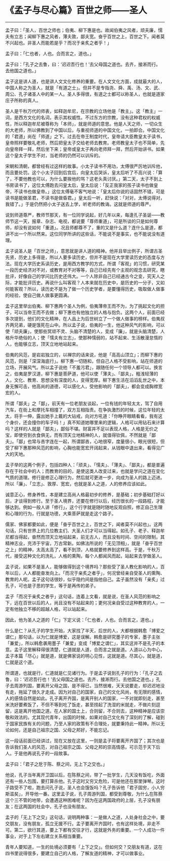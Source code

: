 # 《孟子与尽心篇》百世之师——圣人

------

孟子曰：「圣人，百世之师也；伯夷、柳下惠是也。故闻伯夷之风者，顽夫廉，懦夫有立志；闻柳下惠之风者，薄夫敦，鄙夫宽。奋乎百世之上，百世之下。闻者莫不兴起也。非圣人而能若是乎？而况于亲炙之者乎！」

孟子曰：「仁也者，人也。合而言之，道也。」

孟子曰：「孔子之去鲁，曰：‘迟迟吾行也！’去父母国之道也。去齐，接淅而行。去他国之道也。」

孟子这是讲人道，也是讲人文文化修养的重要。在人文文化方面，成就最大的人，中国人称之为圣人，就是「有道之士」。但并不是专指尧、舜、禹、汤、文、武、周公、孔子诸圣人中的某一人。圣人多得很，有道之士都可以称圣人，也就是道家庄子所称的真人。

圣人是千秋万代的师表，如释迦牟尼，在宗教的立场他是「教主」。这「教主」一词，是西方文化的名词，表示其权威性。不过东方的宗教，没有这种君权的权威性，所以释迦牟尼被尊称为「本师」，就是师道的意思。他是人天之师，一切众生的大老师，所以佛教到了中国以后，与重视师道的中国文化，一拍即合。中国文化的「君道」尚在「师道」之下。过去在帝王制度时代，皇帝请大臣教皇太子读书，皇帝照样要敬礼老师，然后把皇太子交给老师去教育。老师教皇太子也不简单，先向皇帝拜一拜，然后坐下来；皇帝或皇太子再向老师拜一拜，然后开始讲书。如果这个皇太子学生不对，当老师的仍然可以训斥的。

宋朝和清朝，都曾经有过这样的故事。小太子读书不用功，太傅很严厉地训斥他，而且要处罚。这个小太子回到后宫后，向皇太后哭诉，皇太后听了不高兴说：「算了，不要他教也可以，为什么要挨他的骂？这老头真讨厌。」第二天，太子不到上书房读书了，这位太傅跑去问皇太后，皇太后说：「反正我家的孩子读书也做皇帝，不读书也做皇帝。」这位太傅毫不客气地说：「皇太后你说的话固然不错，可是读书是能做圣君，不读书是做昏君。」皇太后一听，赶快说：「对对，太傅说得对，我错了。」于是仍然把小太子送去上学，听老师的教诲。这就是师道的尊严。

说到师道尊严，教师节那天，有一位同学说起，好几年以来，每逢孔子圣诞——教师节这一天，报章、杂志、电视，都说要「尊师重道」，可是所谈的只是如何尊师，却没有说如何「重道」。况且师都尊不了，重的又是什么道？连什么是道，都讲不出一个所以然来。这位同学所讲的这些话，不能说不是事实，也不能说没有道理。

孟子说圣人是「百世之师」，意思就是讲人道的精神。他并且举出例子，所谓古圣先贤，历史上多得是，所以人要多读历史，但并不是现在大学里读历史的态度与方法。现在大学历史系读历史，是用西方教学的方式，所谓「客观」的习惯，研究某一段历史经济对不对，或教育对不对等等，自己已经先有个主观的观念去研究，瞎批评，好像自己的学问比历史还伟大。一个人除非自己已经通古今之变，究天人之际，才能批评历史。再说什么叫客观？人本来就在历史中，是历史的一分子，又如何能客观？所以，读历史不是为了做一个历史学者，是要懂得历史，吸取做人做事的经验，使自己做人做事更圆满。

孟子这里举出伯夷、柳下惠两个圣人为例，伯夷薄帝王而不为，为了挑起文化的担子，可以当帝王而不去做；柳下惠也有他独立的人格与抱负。这两个人，前面已经多次提到，他们的文化精神，在人品上为后世树立了一个做人做事的榜样。伯夷叔齐两兄弟，硬是饿死在山中。所以孟子说，伯夷的一生，他这种风气的影响，可以使「顽夫廉」，使那些冥顽不灵、头脑不清楚的人，变成「廉」，就是头脑清楚，人格升华绝俗的人；使「懦夫有立志」，使那种懦弱的，站不起来、生活散漫怠惰的人，也能够立志，顶天立地地站起来。

伯夷的风范，是岩岩独立的，以禅宗的话来说，他是「高高山顶立」；而柳下惠的风范，则是「深深海底行」。柳下惠一切随和，但自己人格不受影响，站在师道的立场，开展风气。所以孟子说他「不羞污君」，跟随任何一个领导人都可以。换言之，伯夷是罗汉道，柳下惠是菩萨道，他可以使「薄夫」、「鄙夫」，粗浅轻薄的人，文化、教育、思想没有深度的人，变得宽厚。柳下惠生活在滔滔乱世之中，本身无懈可击，他高尚的道德，可以感化人，受他影响的「鄙夫」，都会变成胸襟宽宏的人。

所谓「鄙夫」之「鄙」，前天有一位老朋友谈起，一位有钱的年轻太太，驾了自用汽车，在街上和摩托车相撞了，双方互相指责。在争执激烈的时候，这位年轻的太太，将手一伸，露出她手上戴的大钻戒，向对方吼道：「你睁开眼睛看看，我有这个身价，还会撞你的车子吗！」真不知道她哪里来的逻辑，人格可以用钻石来计算吗？这样的人就是「鄙夫」，鄙俗不堪。财富并不足以表现人格，人格是无价之宝，即使穷到衣食俱无，而有顶天立地精神的人，就值得钦佩，不然就是「鄙夫」。「鄙」也常与吝字连在一起，所谓鄙吝，心地很窄，度量很小，眼光很短，但受了柳下惠那种风范的影响，心胸也能宽宏开阔起来，从钱眼中退出来，看得见广大的天地。

孟子举的这两个例子，包括四种人：「顽夫」、「懦夫」、「薄夫」、「鄙夫」，都是普遍存在于社会中的人；而教育的目的，是使这类人改变过来，也就是学问之道在变化气质的道理。修行是修正心理行为，然后就可更进一步，向成为圣人的路上迈进。所以「廉」、「立志」、敦厚、宽宏，也就是圣人之道，人的修养应该如此。

诚意正心，修身养性，本是建立高尚人格最初步的修养，是基础；初步基础打好以后，才谈得到修行。至于圣人境界，还要在修行以后，经历很长的一段路程，才能够达到。例如一般人讲「修行」，这个行字就是随时随地反观自照，修正自己生理和心理的行为，行就是功德，大乘菩萨就是走这个路子。

儒家、佛家都要如此，便是「奋乎百世之上，百世之下，闻者莫不兴起也」。这两句话，只有世界上的几位教主们、大圣人们才可以当得起。如孔子、老子、释迦牟尼都当得起，奋然而顶天立地站起来，前无古人，而且没有时间、空间的限制，其精神志业，充沛于宇宙，万古常新。如佛法所说的「无见顶相」，就是「奋乎百世之上」的精神，太高太高了，看不到顶，人格就要修养到这样高。于是，千秋万代，接受这种文化的洗礼，人格的熏陶，每个人都闻风而起，站起来去学做圣人。

孟子说，如果不是圣人，能够做得到这个境界吗？那些受了圣人教化影响的人，百年以后，人人都能奋发向上。「而况于亲炙之者乎」，何况曾经亲自受圣人的熏陶、教育的人呢。孟子这句话很妙，似乎隐约间是指他自己。孟子虽然没有「亲炙」过孔子，可也是子思的学生，等于是再传的弟子。

孟子「而况于亲炙之者乎」这句话，连着上文看，就是说，在圣人风范的影响之下，远在百世以后的人，尚且没有不站起来的；更何况亲自受过这种教育的人，一定有他独立不移的超越人格，可以站起来。

因此，他为圣人之道的「仁」下定义说：「仁也者，人也。合而言之，道也。」

什么是仁？从孔子的学生开始，大家找了半天，后世的人，大都根据韩愈「博爱之谓仁」那句话，以为仁就是博爱，这是误解。韩愈是研究墨子的专家，墨子主张「兼爱」，所以韩愈袭用墨子「兼爱」变成「博爱之谓仁」，其实这并不是孔子的本意。孟子这里解释得很清楚，仁道就是人道，合而言之就是道。人道以心为中心，孟子本篇「尽心」就是道，就是佛家说的明心见性，这就是道。尽其心，就是道，仁就是这个道。

所谓道，也就是行，仁道就是仁见诸行为。于是孟子说到孔子的行为：「孔子之去鲁，曰：‘迟迟吾行也！’去父母国之道也。去齐，接淅而行。去他国之道也。」孔子去周游列国，要离开父母之国，是不得已，当然很难，天天说要走，却迟迟地没有走，拖延了很久才走成。因为对自己的国家，自己的文化风尚，有无限的感情，人的感情自然是如此。孔子离开齐国，是离开别人的国家，一不对就即刻走，甚至米洗好要煮饭了，不但不等到吃了饭走，甚至捞起了洗湿的米就走，不做片刻逗留，这是离开他国之道。在人家的国土上，合则留，不合则去，这种精神是应该崇敬和效法的。尤其现代青年，出国的时候，如果对自己文化有了深刻的了解，碰到于国家民族有关的问题，乃至人家的政策有不合理处，就要秉持此一精神。所以无论如何，还是自己祖宗之国、父母之邦好，不能忘记。

这一段话前面已经讲过，现在又放在这里，一则是孟子将要离开齐国了；其次也是告诉我们圣人的风范，对自己祖宗之国、父母之邦的崇高情感，可示范于天下后人。于是他再说孔子的一段故事。

孟子曰：「君子之戹于陈、蔡之间，无上下之交也。」

他说，孔子当年离开卫国以后，在陈蔡之间，带了一批学生，几天没有饭吃，外面还有一些人包围，要打算杀他。孔子这时又穷又危险，可是他还在那里弹琴。这时子路受不了啦，跑去问孔子说，圣人也会饿饭吗？孔子告诉他「君子固穷，小人穷斯滥矣」，开导他一番。这里孟子说，孔子周游列国，都受到尊敬，为什么在陈蔡这个三不管的地带，会遭遇这种困难呢？因为在这两国政府的上层，孔子没有朋友；在这两国的社会中，孔子也没有朋友。

孟子的「无上下之交」这句话，说明两种事：一是做人之道，人处身社会之中，要交朋友，没有朋友，孤立无援不行。孟子要离开齐国时，也有这样处境，非走不可。第二，欲行其道，要上下都有交往才行，这就是外务的重要。一个人成功一件事业，对于上下左右建立关系相当重要。

青年人要知道，一生的处境必须要有「上下之交」。但如何交？交朋友有道，这在四书里说得很多，要建立自己的人格，了解友道的精神，才可以做事业。

